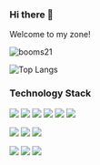 ### Hi there 👋 

Welcome to my zone!

![booms21](https://github-readme-stats.vercel.app/api?username=yxKryptonite&show_icons=true&include_all_commits=true?count_private=true?include_all_commits=true&theme=dracula)     

![Top Langs](https://github-readme-stats.vercel.app/api/top-langs/?username=yxKryptonite&layout=compact&theme=dracula)

### Technology Stack
[![](https://img.shields.io/badge/-Python-007396?style=for-the-badge&logo=python&logoColor=ffffff)](https://www.python.org/)
[![](https://img.shields.io/badge/-C++-007396?style=for-the-badge&logo=cplusplus&logoColor=ffffff)](https://www.python.org/)
[![](https://img.shields.io/badge/-C-007396?style=for-the-badge&logo=c&logoColor=ffffff)](https://www.python.org/)
[![](https://img.shields.io/badge/-Jupyter-007396?style=for-the-badge&logo=jupyter&logoColor=ffffff)](https://www.python.org/)
[![](https://img.shields.io/badge/-HTML5-007396?style=for-the-badge&logo=html5&logoColor=ffffff)](https://www.python.org/)
[![](https://img.shields.io/badge/-CSS3-007396?style=for-the-badge&logo=css3&logoColor=ffffff)](https://www.python.org/)

[![](https://img.shields.io/badge/-PyTorch-007396?style=for-the-badge&logo=pytorch&logoColor=ffffff)](https://www.python.org/)
[![](https://img.shields.io/badge/-Tensorflow-007396?style=for-the-badge&logo=tensorflow&logoColor=ffffff)](https://www.python.org/)
[![](https://img.shields.io/badge/-Keras-007396?style=for-the-badge&logo=keras&logoColor=ffffff)](https://www.python.org/)

[![](https://img.shields.io/badge/-GitHub-007396?style=for-the-badge&logo=github&logoColor=ffffff)](https://www.python.org/)
[![](https://img.shields.io/badge/-Git-007396?style=for-the-badge&logo=git&logoColor=ffffff)](https://www.python.org/)
[![](https://img.shields.io/badge/-Gitee-007396?style=for-the-badge&logo=gitee&logoColor=ffffff)](https://www.python.org/)
<!--
**yxKryptonite/yxKryptonite** is a ✨ _special_ ✨ repository because its `README.md` (this file) appears on your GitHub profile.

Here are some ideas to get you started:

- 🔭 I’m currently working on ...
- 🌱 I’m currently learning ...
- 👯 I’m looking to collaborate on ...
- 🤔 I’m looking for help with ...
- 💬 Ask me about ...
- 📫 How to reach me: ...
- 😄 Pronouns: ...
- ⚡ Fun fact: ...
-->
